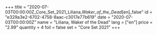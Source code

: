 +++
title = "2020-07-03T00:00:00Z_Core_Set_2021_Liliana,_Waker_of_the_Dead_[en]_false"
id = "e329a3e2-6702-4758-8aac-c3017e77b619"
date = "2020-07-03T00:00:00Z"
name = "Liliana, Waker of the Dead"
lang = ["en"]
price = "2.99"
quantity = 4
foil = false
set = "Core Set 2021"
+++
